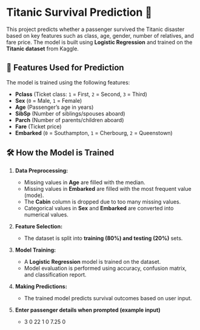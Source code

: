 # Titanic Survival Prediction 🚢

This project predicts whether a passenger survived the Titanic disaster based on key features such as class, age, gender, number of relatives, and fare price. The model is built using **Logistic Regression** and trained on the **Titanic dataset** from Kaggle.

## 📌 Features Used for Prediction  
The model is trained using the following features:  
- **Pclass** (Ticket class: `1` = First, `2` = Second, `3` = Third)  
- **Sex** (`0` = Male, `1` = Female)  
- **Age** (Passenger’s age in years)  
- **SibSp** (Number of siblings/spouses aboard)  
- **Parch** (Number of parents/children aboard)  
- **Fare** (Ticket price)  
- **Embarked** (`0` = Southampton, `1` = Cherbourg, `2` = Queenstown)  

## 🛠️ How the Model is Trained  
1. **Data Preprocessing:**  
   - Missing values in **Age** are filled with the median.  
   - Missing values in **Embarked** are filled with the most frequent value (mode).  
   - The **Cabin** column is dropped due to too many missing values.  
   - Categorical values in **Sex** and **Embarked** are converted into numerical values.  

2. **Feature Selection:**  
   - The dataset is split into **training (80%) and testing (20%)** sets.  

3. **Model Training:**  
   - A **Logistic Regression** model is trained on the dataset.  
   - Model evaluation is performed using accuracy, confusion matrix, and classification report.  

4. **Making Predictions:**  
   - The trained model predicts survival outcomes based on user input.
  
5. **Enter passenger details when prompted (example input)**
   - 3 0 22 1 0 7.25 0

